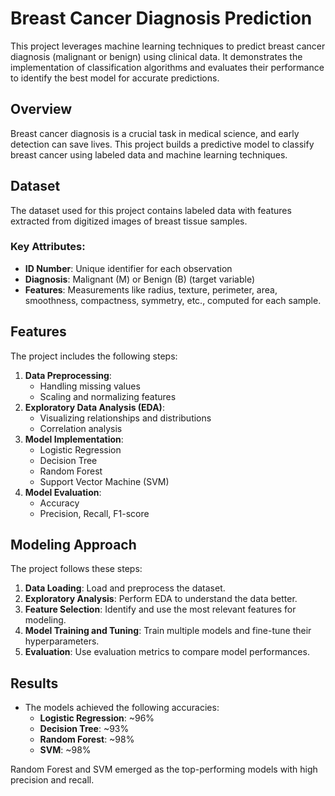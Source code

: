 # Breast Cancer Diagnosis Prediction

This project leverages machine learning techniques to predict breast cancer diagnosis (malignant or benign) using clinical data. It demonstrates the implementation of classification algorithms and evaluates their performance to identify the best model for accurate predictions.

## Overview
Breast cancer diagnosis is a crucial task in medical science, and early detection can save lives. This project builds a predictive model to classify breast cancer using labeled data and machine learning techniques.

## Dataset
The dataset used for this project contains labeled data with features extracted from digitized images of breast tissue samples. 

### Key Attributes:
- **ID Number**: Unique identifier for each observation
- **Diagnosis**: Malignant (M) or Benign (B) (target variable)
- **Features**: Measurements like radius, texture, perimeter, area, smoothness, compactness, symmetry, etc., computed for each sample.

## Features
The project includes the following steps:
1. **Data Preprocessing**: 
    - Handling missing values
    - Scaling and normalizing features
2. **Exploratory Data Analysis (EDA)**: 
    - Visualizing relationships and distributions
    - Correlation analysis
3. **Model Implementation**:
    - Logistic Regression
    - Decision Tree
    - Random Forest
    - Support Vector Machine (SVM)
4. **Model Evaluation**:
    - Accuracy
    - Precision, Recall, F1-score

## Modeling Approach
The project follows these steps:
1. **Data Loading**: Load and preprocess the dataset.
2. **Exploratory Analysis**: Perform EDA to understand the data better.
3. **Feature Selection**: Identify and use the most relevant features for modeling.
4. **Model Training and Tuning**: Train multiple models and fine-tune their hyperparameters.
5. **Evaluation**: Use evaluation metrics to compare model performances.

## Results
- The models achieved the following accuracies:
  - **Logistic Regression**: ~96%
  - **Decision Tree**: ~93%
  - **Random Forest**: ~98%
  - **SVM**: ~98%

Random Forest and SVM emerged as the top-performing models with high precision and recall.


